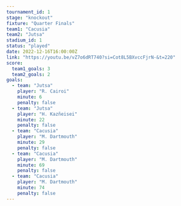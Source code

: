 ```yaml
---
tournament_id: 1
stage: "knockout"
fixture: "Quarter Finals"
team1: "Cacusia"
team2: "Jutsa"
stadium_id: 1
status: "played"
date: 2022-12-16T16:00:00Z
link: "https://youtu.be/vZ7o6dRT740?si=Cot8L5BXvccFjrN-&t=220"
score:
  team1_goals: 3
  team2_goals: 2
goals:
  - team: "Jutsa"
    player: "R. Cairoi"
    minute: 6
    penalty: false
  - team: "Jutsa"
    player: "H. Kazñeisei"
    minute: 22
    penalty: false
  - team: "Cacusia"
    player: "M. Dartmouth"
    minute: 29
    penalty: false
  - team: "Cacusia"
    player: "M. Dartmouth"
    minute: 69
    penalty: false
  - team: "Cacusia"
    player: "M. Dartmouth"
    minute: 74
    penalty: false
---
```

